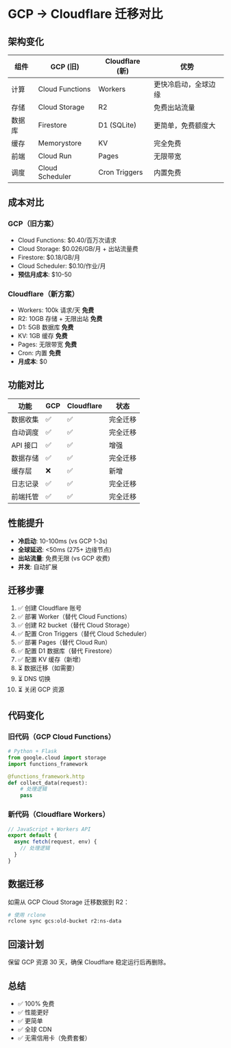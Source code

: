 # GCP → Cloudflare 迁移对比

## 架构变化

| 组件 | GCP (旧) | Cloudflare (新) | 优势 |
|------|---------|----------------|------|
| 计算 | Cloud Functions | Workers | 更快冷启动，全球边缘 |
| 存储 | Cloud Storage | R2 | 免费出站流量 |
| 数据库 | Firestore | D1 (SQLite) | 更简单，免费额度大 |
| 缓存 | Memorystore | KV | 完全免费 |
| 前端 | Cloud Run | Pages | 无限带宽 |
| 调度 | Cloud Scheduler | Cron Triggers | 内置免费 |

## 成本对比

### GCP（旧方案）
- Cloud Functions: $0.40/百万次请求
- Cloud Storage: $0.026/GB/月 + 出站流量费
- Firestore: $0.18/GB/月
- Cloud Scheduler: $0.10/作业/月
- **预估月成本**: $10-50

### Cloudflare（新方案）
- Workers: 100k 请求/天 **免费**
- R2: 10GB 存储 + 无限出站 **免费**
- D1: 5GB 数据库 **免费**
- KV: 1GB 缓存 **免费**
- Pages: 无限带宽 **免费**
- Cron: 内置 **免费**
- **月成本**: $0

## 功能对比

| 功能 | GCP | Cloudflare | 状态 |
|------|-----|-----------|------|
| 数据收集 | ✅ | ✅ | 完全迁移 |
| 自动调度 | ✅ | ✅ | 完全迁移 |
| API 接口 | ✅ | ✅ | 增强 |
| 数据存储 | ✅ | ✅ | 完全迁移 |
| 缓存层 | ❌ | ✅ | 新增 |
| 日志记录 | ✅ | ✅ | 完全迁移 |
| 前端托管 | ✅ | ✅ | 完全迁移 |

## 性能提升

- **冷启动**: 10-100ms (vs GCP 1-3s)
- **全球延迟**: <50ms (275+ 边缘节点)
- **出站流量**: 免费无限 (vs GCP 收费)
- **并发**: 自动扩展

## 迁移步骤

1. ✅ 创建 Cloudflare 账号
2. ✅ 部署 Worker（替代 Cloud Functions）
3. ✅ 创建 R2 bucket（替代 Cloud Storage）
4. ✅ 配置 Cron Triggers（替代 Cloud Scheduler）
5. ✅ 部署 Pages（替代 Cloud Run）
6. ✅ 配置 D1 数据库（替代 Firestore）
7. ✅ 配置 KV 缓存（新增）
8. ⏳ 数据迁移（如需要）
9. ⏳ DNS 切换
10. ⏳ 关闭 GCP 资源

## 代码变化

### 旧代码（GCP Cloud Functions）
```python
# Python + Flask
from google.cloud import storage
import functions_framework

@functions_framework.http
def collect_data(request):
    # 处理逻辑
    pass
```

### 新代码（Cloudflare Workers）
```javascript
// JavaScript + Workers API
export default {
  async fetch(request, env) {
    // 处理逻辑
  }
}
```

## 数据迁移

如需从 GCP Cloud Storage 迁移数据到 R2：

```bash
# 使用 rclone
rclone sync gcs:old-bucket r2:ns-data
```

## 回滚计划

保留 GCP 资源 30 天，确保 Cloudflare 稳定运行后再删除。

## 总结

- ✅ 100% 免费
- ✅ 性能更好
- ✅ 更简单
- ✅ 全球 CDN
- ✅ 无需信用卡（免费套餐）
